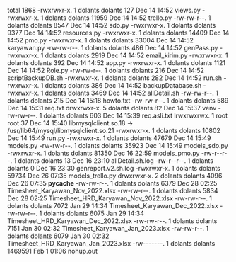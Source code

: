 total 1868
-rwxrwxr-x. 1 dolants dolants     127 Dec 14 14:52 views.py
-rwxrwxr-x. 1 dolants dolants   11959 Dec 14 14:52 trello.py
-rw-rw-r--. 1 dolants dolants    8547 Dec 14 14:52 sdo.py
-rwxrwxr-x. 1 dolants dolants    9377 Dec 14 14:52 resources.py
-rwxrwxr-x. 1 dolants dolants   14409 Dec 14 14:52 pmo.py
-rwxrwxr-x. 1 dolants dolants   33004 Dec 14 14:52 karyawan.py
-rw-rw-r--. 1 dolants dolants     486 Dec 14 14:52 genPass.py
-rwxrwxr-x. 1 dolants dolants    2919 Dec 14 14:52 email_kirim.py
-rwxrwxr-x. 1 dolants dolants     392 Dec 14 14:52 app.py
-rwxrwxr-x. 1 dolants dolants    1121 Dec 14 14:52 Role.py
-rw-rw-r--. 1 dolants dolants     216 Dec 14 14:52 scriptBackupDB.sh
-rwxrwxr-x. 1 dolants dolants     282 Dec 14 14:52 run.sh
-rwxrwxr-x. 1 dolants dolants     386 Dec 14 14:52 backupDatabase.sh
-rwxrwxr-x. 1 dolants dolants    3469 Dec 14 14:52 allDetail.sh
-rw-rw-r--. 1 dolants dolants     215 Dec 14 15:18 howto.txt
-rw-rw-r--. 1 dolants dolants     589 Dec 14 15:31 req.txt
drwxrwxr-x. 5 dolants dolants      82 Dec 14 15:37 venv
-rw-rw-r--. 1 dolants dolants     603 Dec 14 15:39 req.asli.txt
lrwxrwxrwx. 1 root    root         37 Dec 14 15:40 libmysqlclient.so.18 -> /usr/lib64/mysql/libmysqlclient.so.21
-rwxrwxr-x. 1 dolants dolants   10802 Dec 14 15:49 run.py
-rwxrwxr-x. 1 dolants dolants   47679 Dec 14 15:49 models.py
-rw-rw-r--. 1 dolants dolants   35923 Dec 14 15:49 models_sdo.py
-rwxrwxr-x. 1 dolants dolants   81350 Dec 16 22:59 models_pmo.py
-rw-r--r--. 1 dolants dolants      13 Dec 16 23:10 allDetail.sh.log
-rw-r--r--. 1 dolants dolants       0 Dec 16 23:30 genreport.v2.sh.log
-rwxrwxr-x. 1 dolants dolants   59734 Dec 26 07:35 models_trello.py
drwxrwxr-x. 2 dolants dolants    4096 Dec 26 07:35 __pycache__
-rw-rw-r--. 1 dolants dolants    6379 Dec 28 02:25 Timesheet_Karyawan_Nov_2022.xlsx
-rw-rw-r--. 1 dolants dolants    5834 Dec 28 02:25 Timesheet_HRD_Karyawan_Nov_2022.xlsx
-rw-rw-r--. 1 dolants dolants    7072 Jan 29 14:34 Timesheet_Karyawan_Dec_2022.xlsx
-rw-rw-r--. 1 dolants dolants    6075 Jan 29 14:34 Timesheet_HRD_Karyawan_Dec_2022.xlsx
-rw-rw-r--. 1 dolants dolants    7151 Jan 30 02:32 Timesheet_Karyawan_Jan_2023.xlsx
-rw-rw-r--. 1 dolants dolants    6079 Jan 30 02:32 Timesheet_HRD_Karyawan_Jan_2023.xlsx
-rw-------. 1 dolants dolants 1469591 Feb  1 01:06 nohup.out
